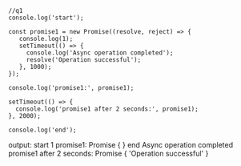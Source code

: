 ```
//q1
console.log('start');

const promise1 = new Promise((resolve, reject) => {
   console.log(1);
   setTimeout(() => {
     console.log('Async operation completed');
     resolve('Operation successful');
   }, 1000);
});

console.log('promise1:', promise1);

setTimeout(() => {
  console.log('promise1 after 2 seconds:', promise1);
}, 2000);

console.log('end');

```
output: start
1
promise1: Promise { <pending> }
end
Async operation completed
promise1 after 2 seconds: Promise { 'Operation successful' }


